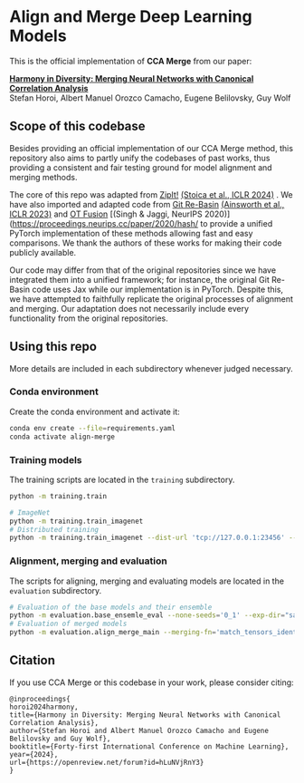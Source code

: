 # Align and Merge Deep Learning Models

This is the official implementation of **CCA Merge** from our paper:

**[Harmony in Diversity: Merging Neural Networks with Canonical Correlation Analysis](https://openreview.net/forum?id=hLuNVjRnY3)**  
Stefan Horoi, Albert Manuel Orozco Camacho, Eugene Belilovsky, Guy Wolf


## Scope of this codebase
Besides providing an official implementation of our CCA Merge method, this repository also aims to partly unify the codebases of past works, thus providing a consistent and fair testing ground for model alignment and merging methods.

The core of this repo was adapted from 
[ZipIt!](https://github.com/gstoica27/ZipIt) [(Stoica et al., ICLR 2024)](https://openreview.net/forum?id=LEYUkvdUhq)
. We have also imported and adapted code from 
[Git Re-Basin](https://github.com/samuela/git-re-basin) [(Ainsworth et al., ICLR 2023)](https://openreview.net/forum?id=CQsmMYmlP5T)
and
[OT Fusion](https://github.com/sidak/otfusion) [(Singh & Jaggi, NeurIPS 2020)](https://proceedings.neurips.cc/paper/2020/hash/
to provide a unified PyTorch implementation of these methods allowing fast and easy comparisons. We thank the authors of these works for making their code publicly available.

Our code may differ from that of the original repositories since we have integrated them into a unified framework; for instance, the original Git Re-Basin code uses Jax while our implementation is in PyTorch. Despite this, we have attempted to faithfully replicate the original processes of alignment and merging. Our adaptation does not necessarily include every functionality from the original repositories.


## Using this repo
More details are included in each subdirectory whenever judged necessary.

### Conda environment
Create the conda environment and activate it:
```bash
conda env create --file=requirements.yaml
conda activate align-merge
```

### Training models
The training scripts are located in the ``training`` subdirectory.
```bash
python -m training.train

# ImageNet
python -m training.train_imagenet
# Distributed training
python -m training.train_imagenet --dist-url 'tcp://127.0.0.1:23456' --multiprocessing-distributed --world-size 1 --rank 0
```

### Alignment, merging and evaluation
The scripts for aligning, merging and evaluating models are located in the ``evaluation`` subdirectory.
```bash
# Evaluation of the base models and their ensemble
python -m evaluation.base_ensemle_eval --none-seeds='0_1' --exp-dir="save_dir/cifar10_vgg11x1_logits/none_bs500"
# Evaluation of merged models
python -m evaluation.align_merge_main --merging-fn='match_tensors_identity' --none-seeds='0_1' --exp-dir="save_dir/cifar10_vgg11x1_logits/none_bs500"
```


## Citation
If you use CCA Merge or this codebase in your work, please consider citing:
```
@inproceedings{
horoi2024harmony,
title={Harmony in Diversity: Merging Neural Networks with Canonical Correlation Analysis},
author={Stefan Horoi and Albert Manuel Orozco Camacho and Eugene Belilovsky and Guy Wolf},
booktitle={Forty-first International Conference on Machine Learning},
year={2024},
url={https://openreview.net/forum?id=hLuNVjRnY3}
}
```

